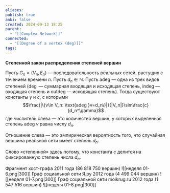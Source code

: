 ```yaml
---
aliases: 
publish: true
anki: false
created: 2024-09-13 18:25
parent:
  - "[[Complex Network]]"
connected:
  - "[[Degree of a vertex (deg)]]"
tags:
---
```



**Степенной закон распределения степеней вершин**

Пусть $G_n= (V_n, E_n)$ — последовательность реальных сетей, растущих с течением времени $n$. Пусть $d_n\in \mathbb{N}$. Пусть $\text{adeg}$ — одна из трех видов степеней ($\deg$ — суммарная входящая и исходящая степень, $\text{indeg}$ — входящая степень и $\text{outdeg}$ — исходящая степень). Тогда существуют константы $\gamma$ и $c$,  с которыми
$$\frac{|\{v\in V_n: \text{adeg }v=d_n\}|}{|V_n|}\sim\frac{c}{d_n^\gamma}$$
где числитель слева — это количество вершин, у которых выделенная степень $\text{adeg } v$ равна числу $d_n$. 

Отношение слева — это эмпирическая вероятность того, что случайная вершина реальной сети имеет степень $d_n$.

Слово «степенной» здесь потому, что константа $c$ делится на фиксированную степень числа $d_n$.

Фрагмент хост-графа 2011 года (86 818 750 вершин)
![[неделя 01-6.png|300]]
Граф социальной сети Я.ру 2012 года (4 499 044 вершин)
![[неделя 01-7.png|300]]
Граф социальной сети moikrug.ru 2012 года (1 547 516 вершин)
![[неделя 01-8.png|300]]

